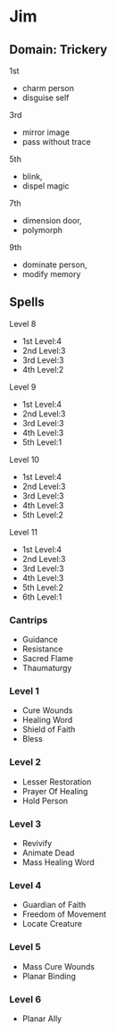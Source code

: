 # Jim


## Domain: Trickery

1st   
+ charm person
+ disguise self

3rd   
+ mirror image
+ pass without trace

5th   
+ blink, 
+ dispel magic

7th   
+ dimension door, 
+ polymorph

9th   
+ dominate person,
+ modify memory

## Spells

Level 8

+ 1st Level:4 
+ 2nd Level:3 
+ 3rd Level:3 
+ 4th Level:2

Level 9

+ 1st Level:4 
+ 2nd Level:3 
+ 3rd Level:3 
+ 4th Level:3 
+ 5th Level:1

Level 10

+ 1st Level:4 
+ 2nd Level:3 
+ 3rd Level:3 
+ 4th Level:3 
+ 5th Level:2

Level 11

+ 1st Level:4 
+ 2nd Level:3 
+ 3rd Level:3 
+ 4th Level:3 
+ 5th Level:2
+ 6th Level:1

### Cantrips

+ Guidance
+ Resistance
+ Sacred Flame
+ Thaumaturgy

### Level 1
+ Cure Wounds
+ Healing Word
+ Shield of Faith
+ Bless

### Level 2
+ Lesser Restoration
+ Prayer Of Healing
+ Hold Person

### Level 3
+ Revivify
+ Animate Dead
+ Mass Healing Word

### Level 4
+ Guardian of Faith
+ Freedom of Movement
+ Locate Creature

### Level 5
+ Mass Cure Wounds
+ Planar Binding

### Level 6
+ Planar Ally
